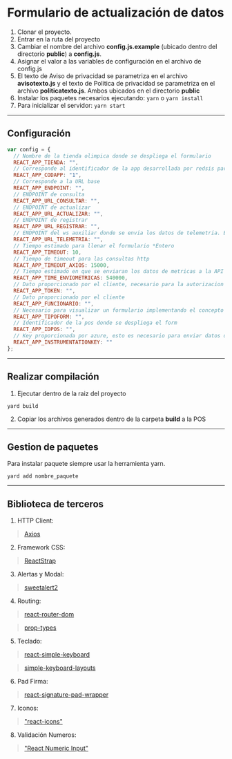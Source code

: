 # Formulario de actualización de datos

1. Clonar el proyecto.
2. Entrar en la ruta del proyecto
3. Cambiar el nombre del archivo **config.js.example** (ubicado dentro del directorio **public**) a **config.js**.
4. Asignar el valor a las variables de configuración en el archivo de config.js
5. El texto de Aviso de privacidad se parametriza en el archivo **avisotexto.js** y el texto de Politica de privacidad se parametriza en el archivo **politicatexto.js**. Ambos ubicados en el directorio **public**
6. Instalar los paquetes necesarios ejecutando: `yarn` o `yarn install`
7. Para inicializar el servidor:
   `yarn start`

---

## Configuración

```js
var config = {
  // Nombre de la tienda olimpica donde se despliega el formulario
  REACT_APP_TIENDA: "",
  // Corresponde al identificador de la app desarrollada por redsis para azure insight
  REACT_APP_CODAPP: "1",
  // Corresponde a la URL base
  REACT_APP_ENDPOINT: "",
  // ENDPOINT de consulta
  REACT_APP_URL_CONSULTAR: "",
  // ENDPOINT de actualizar
  REACT_APP_URL_ACTUALIZAR: "",
  // ENDPOINT de registrar
  REACT_APP_URL_REGISTRAR: "",
  // ENDPOINT del ws auxiliar donde se envia los datos de telemetria. Este es un desarrollo realizado en .net core con el proposito de recibir los datos del formulario y reenviar a azure, todo esto siempre y cuando haya restricciones de salida para el formulario
  REACT_APP_URL_TELEMETRIA: "",
  // Tiempo estimado para llenar el formulario *Entero
  REACT_APP_TIMEOUT: 10,
  // Tiempo de timeout para las consultas http
  REACT_APP_TIMEOUT_AXIOS: 15000,
  // Tiempo estimado en que se enviaran los datos de metricas a la API *Entero
  REACT_APP_TIME_ENVIOMETRICAS: 540000,
  // Dato proporcionado por el cliente, necesario para la autorizacion
  REACT_APP_TOKEN: "",
  // Dato proporcionado por el cliente
  REACT_APP_FUNCIONARIO: "",
  // Necesario para visualizar un formulario implementando el concepto 'Testing A/B', los posibles escenarios son 'a | b'
  REACT_APP_TIPOFORM: "",
  // Identificador de la pos donde se despliega el form
  REACT_APP_IDPOS: "",
  // Key proporcionada por azure, esto es necesario para enviar datos de telemetria directamente a azure
  REACT_APP_INSTRUMENTATIONKEY: ""
};
```

---

## Realizar compilación

1. Ejecutar dentro de la raiz del proyecto

```
yard build
```

2. Copiar los archivos generados dentro de la carpeta **build** a la POS

---

## Gestion de paquetes

Para instalar paquete siempre usar la herramienta yarn.

```
yard add nombre_paquete
```

---
## Biblioteca de terceros

1. HTTP Client: 
> [Axios](https://github.com/axios/axios)

2. Framework CSS:
> [ReactStrap](https://reactstrap.github.io/)

3. Alertas y Modal:
> [sweetalert2](https://sweetalert2.github.io/)

4. Routing:
> [react-router-dom](https://reacttraining.com/react-router/web/guides/quick-start)

> [prop-types](https://es.reactjs.org/docs/typechecking-with-proptypes.html)

5. Teclado:
> [react-simple-keyboard](https://franciscohodge.com/projects/simple-keyboard/demo-showcase/)

> [simple-keyboard-layouts](https://franciscohodge.com/projects/simple-keyboard/getting-started/)

6. Pad Firma:
> [react-signature-pad-wrapper](https://github.com/szimek/signature_pad)

7. Iconos:
> ["react-icons"](https://react-icons.netlify.com/)

8. Validación Numeros:
> ["React Numeric Input"](https://github.com/vlad-ignatov/react-numeric-input)

